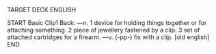 TARGET DECK
ENGLISH

START
Basic
Clip1
Back: —n. 1 device for holding things together or for attaching something. 2 piece of jewellery fastened by a clip. 3 set of attached cartridges for a firearm. —v. (-pp-) fix with a clip. [old english]
END

